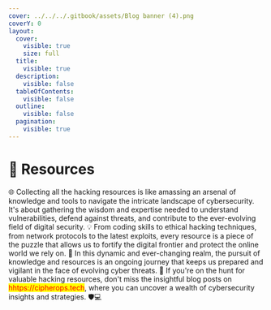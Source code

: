 ```yaml
---
cover: ../../../.gitbook/assets/Blog banner (4).png
coverY: 0
layout:
  cover:
    visible: true
    size: full
  title:
    visible: true
  description:
    visible: false
  tableOfContents:
    visible: false
  outline:
    visible: false
  pagination:
    visible: true
---
```


# 📍 Resources

🌐 Collecting all the hacking resources is like amassing an arsenal of knowledge and tools to navigate the intricate landscape of cybersecurity. It's about gathering the wisdom and expertise needed to understand vulnerabilities, defend against threats, and contribute to the ever-evolving field of digital security. 💡 From coding skills to ethical hacking techniques, from network protocols to the latest exploits, every resource is a piece of the puzzle that allows us to fortify the digital frontier and protect the online world we rely on. 🔐 In this dynamic and ever-changing realm, the pursuit of knowledge and resources is an ongoing journey that keeps us prepared and vigilant in the face of evolving cyber threats. 🚀 If you're on the hunt for valuable hacking resources, don't miss the insightful blog posts on <mark style="color:red;">hhtps://cipherops.tech</mark>, where you can uncover a wealth of cybersecurity insights and strategies. 🛡️💻&#x20;
